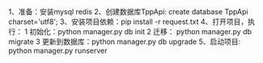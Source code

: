 1、准备：安装mysql redis
2、创建数据库TppApi: create database TppApi charset='utf8';
3、安装项目依赖：pip install -r request.txt
4、打开项目，执行：
   1 初始化：python manager.py db init
   2 迁移： python manager.py db migrate
   3 更新到数据库：python manager.py db upgrade
5、启动项目: python manager.py runserver

